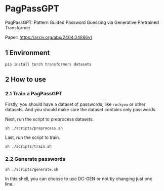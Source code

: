 # PagPassGPT
PagPassGPT: Pattern Guided Password Guessing via Generative Pretrained Transformer

Paper: https://arxiv.org/abs/2404.04886v1

## 1 Environment

```shell
pip install torch transformers datasets
```

## 2 How to use

### 2.1 Train a PagPassGPT

Firstly, you should have a dataset of passwords, like `rockyou` or other datasets. And you should make sure the dataset contains only passwords.

Next, run the script to preprocess datasets.
```shell
sh ./scripts/preprocess.sh
```

Last, run the script to train.
```shell
sh ./scripts/train.sh
```

### 2.2 Generate passwords

```shell
sh ./scripts/generate.sh
```

In this shell, you can choose to use DC-GEN or not by changing just one line.
